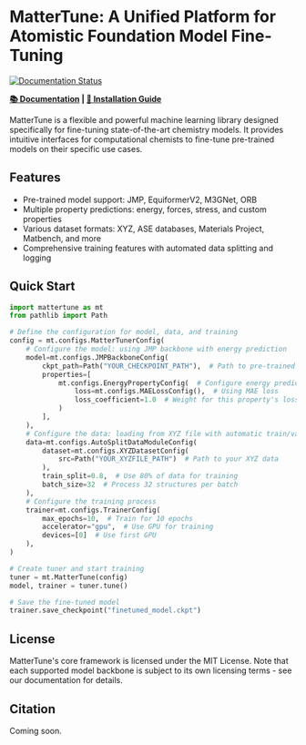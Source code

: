# MatterTune: A Unified Platform for Atomistic Foundation Model Fine-Tuning

[![Documentation Status](https://github.com/Fung-Lab/MatterTune/actions/workflows/docs.yml/badge.svg)](https://fung-lab.github.io/MatterTune/)

**[📚 Documentation](https://fung-lab.github.io/MatterTune/) | [🔧 Installation Guide](https://fung-lab.github.io/MatterTune/installation.html)**

MatterTune is a flexible and powerful machine learning library designed specifically for fine-tuning state-of-the-art chemistry models. It provides intuitive interfaces for computational chemists to fine-tune pre-trained models on their specific use cases.

## Features

- Pre-trained model support: JMP, EquiformerV2, M3GNet, ORB
- Multiple property predictions: energy, forces, stress, and custom properties
- Various dataset formats: XYZ, ASE databases, Materials Project, Matbench, and more
- Comprehensive training features with automated data splitting and logging

## Quick Start

```python
import mattertune as mt
from pathlib import Path

# Define the configuration for model, data, and training
config = mt.configs.MatterTunerConfig(
    # Configure the model: using JMP backbone with energy prediction
    model=mt.configs.JMPBackboneConfig(
        ckpt_path=Path("YOUR_CHECKPOINT_PATH"),  # Path to pre-trained model
        properties=[
            mt.configs.EnergyPropertyConfig(  # Configure energy prediction
                loss=mt.configs.MAELossConfig(),  # Using MAE loss
                loss_coefficient=1.0  # Weight for this property's loss
            )
        ],
    ),
    # Configure the data: loading from XYZ file with automatic train/val split
    data=mt.configs.AutoSplitDataModuleConfig(
        dataset=mt.configs.XYZDatasetConfig(
            src=Path("YOUR_XYZFILE_PATH")  # Path to your XYZ data
        ),
        train_split=0.8,  # Use 80% of data for training
        batch_size=32  # Process 32 structures per batch
    ),
    # Configure the training process
    trainer=mt.configs.TrainerConfig(
        max_epochs=10,  # Train for 10 epochs
        accelerator="gpu",  # Use GPU for training
        devices=[0]  # Use first GPU
    ),
)

# Create tuner and start training
tuner = mt.MatterTune(config)
model, trainer = tuner.tune()

# Save the fine-tuned model
trainer.save_checkpoint("finetuned_model.ckpt")
```

## License

MatterTune's core framework is licensed under the MIT License. Note that each supported model backbone is subject to its own licensing terms - see our documentation for details.

## Citation

Coming soon.
